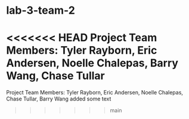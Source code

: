 # lab-3-team-2
<<<<<<< HEAD
Project Team Members: Tyler Rayborn, Eric Andersen, Noelle Chalepas, Barry Wang, Chase Tullar
=======
Project Team Members: Tyler Rayborn, Eric Andersen, Noelle Chalepas, Chase Tullar, Barry Wang added some text
>>>>>>> main

